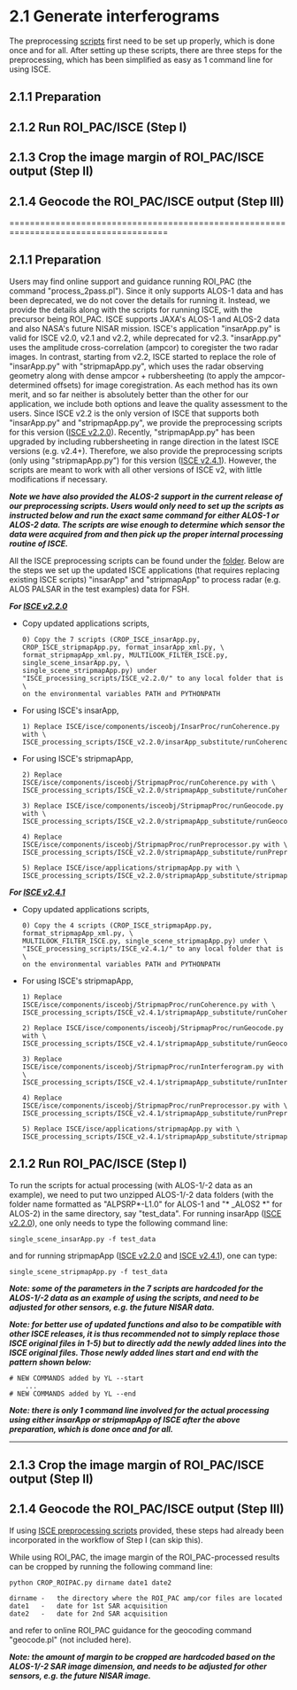 # 2.1 Generate interferograms

The preprocessing [scripts](https://github.com/leiyangleon/FSH/blob/dev/ISCE_processing_scripts) first need to be set up properly, which is done once and for all. After setting up these scripts, there are three steps for the preprocessing, which has been simplified as easy as 1 command line for using ISCE. 

## 2.1.1 Preparation
## 2.1.2 Run ROI_PAC/ISCE (Step I)
## 2.1.3 Crop the image margin of ROI_PAC/ISCE output (Step II)
## 2.1.4 Geocode the ROI_PAC/ISCE output (Step III)

=====================================================================================


## 2.1.1 Preparation

Users may find online support and guidance running ROI_PAC (the command "process_2pass.pl"). Since it only supports ALOS-1 data and has been deprecated, we do not cover the details for running it. Instead, we provide the details along with the scripts for running ISCE, with the precursor being ROI_PAC. ISCE supports JAXA's ALOS-1 and ALOS-2 data and also NASA's future NISAR mission. ISCE's application "insarApp.py" is valid for ISCE v2.0, v2.1 and v2.2, while deprecated for v2.3. "insarApp.py" uses the amplitude cross-correlation (ampcor) to coregister the two radar images. In contrast, starting from v2.2, ISCE started to replace the role of "insarApp.py" with "stripmapApp.py", which uses the radar observing geometry along with dense ampcor + rubbersheeting (to apply the ampcor-determined offsets) for image coregistration. As each method has its own merit, and so far neither is absolutely better than the other for our application, we include both options and leave the quality assessment to the users. Since ISCE v2.2 is the only version of ISCE that supports both "insarApp.py" and "stripmapApp.py", we provide the preprocessing scripts for this version ([ISCE v2.2.0](https://github.com/leiyangleon/FSH/blob/dev/ISCE_processing_scripts/ISCE_v2.2.0)). Recently, "stripmapApp.py" has been upgraded by including rubbersheeting in range direction in the latest ISCE versions (e.g. v2.4+). Therefore, we also provide the preprocessing scripts (only using "stripmapApp.py") for this version ([ISCE v2.4.1](https://github.com/leiyangleon/FSH/blob/dev/ISCE_processing_scripts/ISCE_v2.4.1)). However, the scripts are meant to work with all other versions of ISCE v2, with little modifications if necessary. 

***Note we have also provided the ALOS-2 support in the current release of our preprocessing scripts. Users would only need to set up the scripts as instructed below and run the exact same command for either ALOS-1 or ALOS-2 data. The scripts are wise enough to determine which sensor the data were acquired from and then pick up the proper internal processing routine of ISCE.***

All the ISCE preprocessing scripts can be found under the [folder](https://github.com/leiyangleon/FSH/blob/dev/ISCE_processing_scripts).
Below are the steps we set up the updated ISCE applications (that requires replacing existing ISCE scripts) "insarApp" and "stripmapApp" to process radar (e.g. ALOS PALSAR in the test examples) data for FSH.

***For [ISCE v2.2.0](https://github.com/leiyangleon/FSH/blob/dev/ISCE_processing_scripts/ISCE_v2.2.0)***

- Copy updated applications scripts,

      0) Copy the 7 scripts (CROP_ISCE_insarApp.py, CROP_ISCE_stripmapApp.py, format_insarApp_xml.py, \
      format_stripmapApp_xml.py, MULTILOOK_FILTER_ISCE.py, single_scene_insarApp.py, \
      single_scene_stripmapApp.py) under "ISCE_processing_scripts/ISCE_v2.2.0/" to any local folder that is \
      on the environmental variables PATH and PYTHONPATH

- For using ISCE's insarApp, 

      1) Replace ISCE/isce/components/isceobj/InsarProc/runCoherence.py with \
      ISCE_processing_scripts/ISCE_v2.2.0/insarApp_substitute/runCoherence.py
	
- For using ISCE's stripmapApp,

      2) Replace ISCE/isce/components/isceobj/StripmapProc/runCoherence.py with \
      ISCE_processing_scripts/ISCE_v2.2.0/stripmapApp_substitute/runCoherence.py

      3) Replace ISCE/isce/components/isceobj/StripmapProc/runGeocode.py with \
      ISCE_processing_scripts/ISCE_v2.2.0/stripmapApp_substitute/runGeocode.py

      4) Replace ISCE/isce/components/isceobj/StripmapProc/runPreprocessor.py with \
      ISCE_processing_scripts/ISCE_v2.2.0/stripmapApp_substitute/runPreprocessor.py

      5) Replace ISCE/isce/applications/stripmapApp.py with \
      ISCE_processing_scripts/ISCE_v2.2.0/stripmapApp_substitute/stripmapApp.py

***For [ISCE v2.4.1](https://github.com/leiyangleon/FSH/blob/dev/ISCE_processing_scripts/ISCE_v2.4.1)***

- Copy updated applications scripts,

      0) Copy the 4 scripts (CROP_ISCE_stripmapApp.py, format_stripmapApp_xml.py, \
      MULTILOOK_FILTER_ISCE.py, single_scene_stripmapApp.py) under \
      "ISCE_processing_scripts/ISCE_v2.4.1/" to any local folder that is \
      on the environmental variables PATH and PYTHONPATH

- For using ISCE's stripmapApp,

      1) Replace ISCE/isce/components/isceobj/StripmapProc/runCoherence.py with \
      ISCE_processing_scripts/ISCE_v2.4.1/stripmapApp_substitute/runCoherence.py

      2) Replace ISCE/isce/components/isceobj/StripmapProc/runGeocode.py with \
      ISCE_processing_scripts/ISCE_v2.4.1/stripmapApp_substitute/runGeocode.py
      
      3) Replace ISCE/isce/components/isceobj/StripmapProc/runInterferogram.py with \
      ISCE_processing_scripts/ISCE_v2.4.1/stripmapApp_substitute/runInterferogram.py

      4) Replace ISCE/isce/components/isceobj/StripmapProc/runPreprocessor.py with \
      ISCE_processing_scripts/ISCE_v2.4.1/stripmapApp_substitute/runPreprocessor.py

      5) Replace ISCE/isce/applications/stripmapApp.py with \
      ISCE_processing_scripts/ISCE_v2.4.1/stripmapApp_substitute/stripmapApp.py


## 2.1.2 Run ROI_PAC/ISCE (Step I)

To run the scripts for actual processing (with ALOS-1/-2 data as an example), we need to put two unzipped ALOS-1/-2 data folders (with the folder name formatted as "ALPSRP*-L1.0" for ALOS-1 and "* _ALOS2 *" for ALOS-2) in the same directory, say "test_data". For running insarApp ([ISCE v2.2.0](https://github.com/leiyangleon/FSH/blob/dev/ISCE_processing_scripts/ISCE_v2.2.0)), one only needs to type the following command line:
	
    single_scene_insarApp.py -f test_data

and for running stripmapApp ([ISCE v2.2.0](https://github.com/leiyangleon/FSH/blob/dev/ISCE_processing_scripts/ISCE_v2.2.0) and [ISCE v2.4.1](https://github.com/leiyangleon/FSH/blob/dev/ISCE_processing_scripts/ISCE_v2.4.1)), one can type:

    single_scene_stripmapApp.py -f test_data

***Note: some of the parameters in the 7 scripts are hardcoded for the ALOS-1/-2 data as an example of using the scripts, and need to be adjusted for other sensors, e.g. the future NISAR data.***

***Note: for better use of updated functions and also to be compatible with other ISCE releases, it is thus recommended not to simply replace those ISCE original files in 1-5) but to directly add the newly added lines into the ISCE original files. Those newly added lines start and end with the pattern shown below:***

    # NEW COMMANDS added by YL --start
    	...
    # NEW COMMANDS added by YL --end

***Note: there is only 1 command line involved for the actual processing using either insarApp or stripmapApp of ISCE after the above preparation, which is done once and for all.***

---------------------------------------------------------------------------------------------------

## 2.1.3 Crop the image margin of ROI_PAC/ISCE output (Step II)
## 2.1.4 Geocode the ROI_PAC/ISCE output (Step III)

If using [ISCE preprocessing scripts](https://github.com/leiyangleon/FSH/blob/dev/ISCE_processing_scripts) provided, these steps had already been incorporated in the workflow of Step I (can skip this).

While using ROI_PAC, the image margin of the ROI_PAC-processed results can be cropped by running the following command line:

	python CROP_ROIPAC.py dirname date1 date2

	dirname	-	the directory where the ROI_PAC amp/cor files are located
	date1	-	date for 1st SAR acquisition
	date2	-	date for 2nd SAR acquisition

and refer to online ROI_PAC guidance for the geocoding command "geocode.pl" (not included here). 


***Note: the amount of margin to be cropped are hardcoded based on the ALOS-1/-2 SAR image dimension, and needs to be adjusted for other sensors, e.g. the future NISAR image.***
